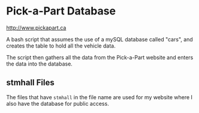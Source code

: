 # Pick-a-Part Database

http://www.pickapart.ca

A bash script that assumes the use of a mySQL database called "cars", and
creates the table to hold all the vehicle data.

The script then gathers all the data from the Pick-a-Part website and enters the
data into the database.

## stmhall Files

The files that have `stmhall` in the file name are used for my website where I
also have the database for public access.
